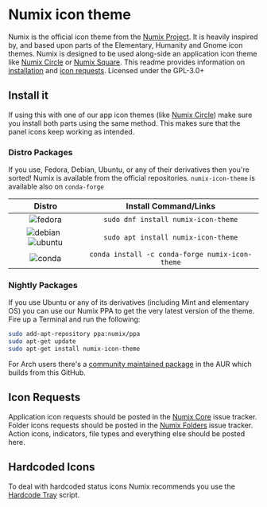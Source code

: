 # Numix icon theme
Numix is the official icon theme from the [Numix Project](https://numixproject.github.io/). It is heavily inspired by, and based upon parts of the Elementary, Humanity and Gnome icon themes. Numix is designed to be used along-side an application icon theme like [Numix Circle](https://github.com/numixproject/numix-icon-theme-circle) or [Numix Square](https://github.com/numixproject/numix-icon-theme-square). This readme provides information on [installation](https://github.com/numixproject/numix-icon-theme#install-it) and [icon requests](https://github.com/numixproject/numix-icon-theme#icon-requests). Licensed under the GPL-3.0+

## Install it
If using this with one of our app icon themes (like [Numix Circle](https://github.com/numixproject/numix-icon-theme-circle)) make sure you install both parts using the same method. This makes sure that the panel icons keep working as intended.

### Distro Packages
If you use, Fedora, Debian, Ubuntu, or any of their derivatives then you're sorted! Numix is available from the official repositories.
`numix-icon-theme` is available also on `conda-forge`

|Distro|Install Command/Links|
|:----:|:----:|
|![fedora][fedora]|`sudo dnf install numix-icon-theme`|
|![debian][debian] &nbsp;![ubuntu][ubuntu]|`sudo apt install numix-icon-theme`|
|![conda][conda]|`conda install -c conda-forge numix-icon-theme`|

### Nightly Packages
If you use Ubuntu or any of its derivatives (including Mint and elementary OS) you can use our Numix PPA to get the very latest version of the theme. Fire up a Terminal and run the following:

```bash
sudo add-apt-repository ppa:numix/ppa
sudo apt-get update
sudo apt-get install numix-icon-theme
```

For Arch users there's a [community maintained package](https://aur.archlinux.org/packages/numix-icon-theme-git/) in the AUR which builds from this GitHub.

## Icon Requests
Application icon requests should be posted in the [Numix Core](https://github.com/numixproject/numix-core) issue tracker. Folder icons requests should be posted in the [Numix Folders](https://github.com/numixproject/numix-folders/issues) issue tracker. Action icons, indicators, file types and everything else should be posted here.

## Hardcoded Icons
To deal with hardcoded status icons Numix recommends you use the [Hardcode Tray](https://github.com/bil-elmoussaoui/Hardcode-Tray) script.

[fedora]: https://user-images.githubusercontent.com/17854950/86288769-c3351a00-bbea-11ea-908c-156c7bf0b778.png
[ubuntu]: https://user-images.githubusercontent.com/17854950/86288823-e069e880-bbea-11ea-9214-4764c5628f39.png
[debian]: https://user-images.githubusercontent.com/17854950/86288828-e4960600-bbea-11ea-9a46-4eb19621b3ae.png
[conda]: https://user-images.githubusercontent.com/16744101/162778090-0a2c6316-5a41-4c98-8d32-41a6ed7e5cd3.png
